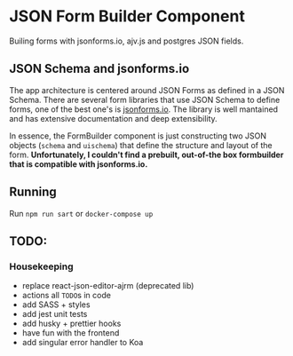 # JSON Form Builder Component

Builing forms with jsonforms.io, ajv.js and postgres JSON fields.

## JSON Schema and jsonforms.io

The app architecture is centered around JSON Forms as defined in a JSON Schema. There are several form libraries that use JSON Schema to define forms, one of the best one's is [jsonforms.io](https://jsonforms.io/). The library is well mantained and has extensive documentation and deep extensibility.

In essence, the FormBuilder component is just constructing two JSON objects (`schema` and `uischema`) that define the structure and layout of the form. **Unfortunately, I couldn't find a prebuilt, out-of-the box formbuilder that is compatible with jsonforms.io.**

## Running

Run `npm run sart` or `docker-compose up`

## TODO:

### Housekeeping
- replace react-json-editor-ajrm (deprecated lib)
- actions all `TODO`s in code
- add SASS + styles
- add jest unit tests
- add husky + prettier hooks
- have fun with the frontend
- add singular error handler to Koa
